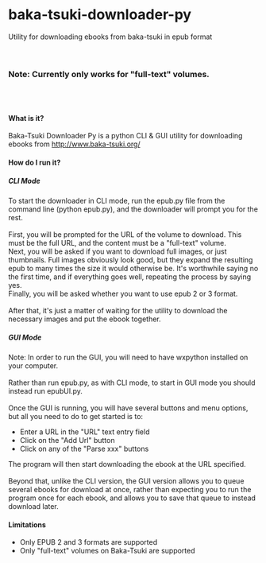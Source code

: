 # baka-tsuki-downloader-py
Utility for downloading ebooks from baka-tsuki in epub format
<br>
<br>
<br>
<h3>Note: Currently only works for "full-text" volumes.</h3>
<br>
<br>
<h4>What is it?</h4>

Baka-Tsuki Downloader Py is a python CLI & GUI utility for downloading ebooks from http://www.baka-tsuki.org/<br>

<h4>How do I run it?</h4>

<h5>CLI Mode</h5>

To start the downloader in CLI mode, run the epub.py file from the command line (python epub.py), and the downloader will prompt you for the rest.<br>
<br>
First, you will be prompted for the URL of the volume to download. This must be the full URL, and the content must be a "full-text" volume.<br>
Next, you will be asked if you want to download full images, or just thumbnails. Full images obviously look good, but they expand the resulting epub to many times the size it would otherwise be. It's worthwhile saying no the first time, and if everything goes well, repeating the process by saying yes.<br>
Finally, you will be asked whether you want to use epub 2 or 3 format.<br>
<br>
After that, it's just a matter of waiting for the utility to download the necessary images and put the ebook together.

<h5>GUI Mode</h5>

Note: In order to run the GUI, you will need to have wxpython installed on your computer.<br>
<br>
Rather than run epub.py, as with CLI mode, to start in GUI mode you should instead run epubUI.py.<br>
<br>
Once the GUI is running, you will have several buttons and menu options, but all you need to do to get started is to:<br>
<ul>
	<li>Enter a URL in the "URL" text entry field</li>
	<li>Click on the "Add Url" button</li>
	<li>Click on any of the "Parse xxx" buttons</li>
</ul>
The program will then start downloading the ebook at the URL specified.<br>
<br>
Beyond that, unlike the CLI version, the GUI version allows you to queue several ebooks for download at once, rather than expecting you to run the program once for each ebook, and allows you to save that queue to instead download later.<br>

<h4>Limitations</h4>
<ul>
<li>Only EPUB 2 and 3 formats are supported</li>
<li>Only "full-text" volumes on Baka-Tsuki are supported</li>
</ul>


<br>
